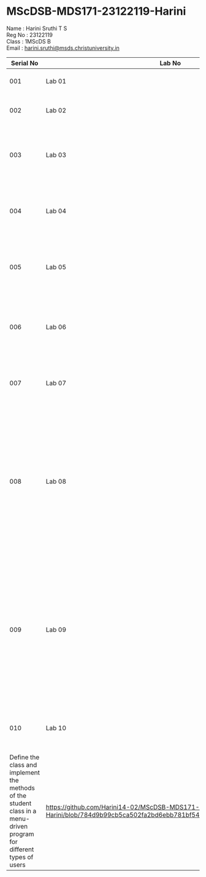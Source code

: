 # MScDSB-MDS171-23122119-Harini
Name : Harini Sruthi T S    
Reg No : 23122119  
Class : 1MScDS B   
Email : harini.sruthi@msds.christuniversity.in

| Serial No     | Lab No        | Question   | Link to The File  |
| ------------- | ------------- | --------   | ----------------  |
|  001          | Lab 01        | Print Your names for n times           |   https://github.com/Harini14-02/MScDSB-MDS171-23122119-Harini/blob/f98d67f5a87805f1603bdf74706a01f53fbd1ac0/Lab%2001.ipynb   |
|  002          | Lab 02        | Create a function to convert the number.          |  https://github.com/Harini14-02/MScDSB-MDS171-23122119-Harini/blob/f98d67f5a87805f1603bdf74706a01f53fbd1ac0/Lab%2001.ipynb |
|  003          | Lab 03        | Create a function to calculate Mean, Minimum, Maximum, Range        |https://github.com/Harini14-02/MScDSB-MDS171-23122119-Harini/blob/f98d67f5a87805f1603bdf74706a01f53fbd1ac0/Lab%2001.ipynb|
|  004          | Lab 04        | Use functions & other programming constructs to analyse data from file         | https://github.com/Harini14-02/MScDSB-MDS171-23122119-Harini/blob/f98d67f5a87805f1603bdf74706a01f53fbd1ac0/Lab%2001.ipynb  |
|  005          | Lab 05        | Program for collecting a string from the user and counting the number of vowels.         |https://github.com/Harini14-02/MScDSB-MDS171-23122119-Harini/blob/8f704fa6e149d12ee35302ed7831f255c5143c8f/Lab%2005.ipynb |
|  006          | Lab 06        | Program Create Lists for [Item, Quantity, Price] with 10 random values of your choice.         |https://github.com/Harini14-02/MScDSB-MDS171-23122119-Harini/tree/3435e30b675d40e75f93fc325607ca55e9bc4b36/Lab%2006|
|  007          | Lab 07        | Create a method in the class to export the detils in the from of CSV"         |https://github.com/Harini14-02/MScDSB-MDS171-23122119-Harini/blob/bfbf3adc9414025535183f1cbde7c12657bd211f/Lab%2007/Lab%2007.py|
|  008          | Lab 08        | Write a Python program to implement a Stack class that has the following functions -Push Item, Pop Item, Print the Items in the stack, Size of Stack, The top item in the stack, Check if the stack is empty        |https://github.com/Harini14-02/MScDSB-MDS171-23122119-Harini/blob/bfbf3adc9414025535183f1cbde7c12657bd211f/Lab%2008.ipynb|
|  009          | Lab 09        | Write a Python program to implement a Stack class that has the following functions -Push Item, Pop Item, Print the Items in the stack, Size of Stack, The top item in the stack, Check if the stack is empty        |https://github.com/Harini14-02/MScDSB-MDS171-23122119-Harini/blob/784d9b99cb5ca502fa2bd6ebb781bf54db4abf79/LAB/Lab09.py|
|  010          | Lab 10        |Create a Python Class for managing student details and marks.
Define the class and implement the methods of the student class in a menu-driven program for different types of users|https://github.com/Harini14-02/MScDSB-MDS171-23122119-Harini/blob/784d9b99cb5ca502fa2bd6ebb781bf54db4abf79/LAB/Lab%2010.ipynb|
